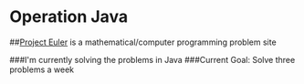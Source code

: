 # Operation Java

##[Project Euler](https://projecteuler.net/) is a mathematical/computer programming problem site

###I'm currently solving the problems in Java
###Current Goal: Solve three problems a week
